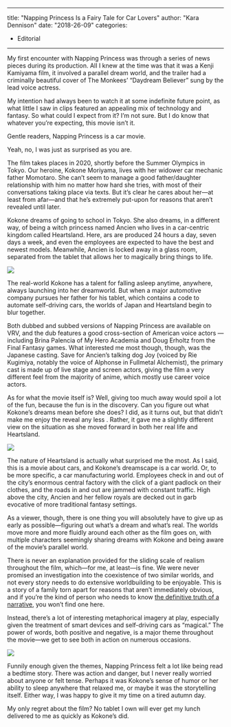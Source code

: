 
---
title: "Napping Princess Is a Fairy Tale for Car Lovers"
author: "Kara Dennison"
date: "2018-26-09"
categories:
- Editorial
---

My first encounter with Napping Princess was through a series of news pieces during its production. AlI I knew at the time was that it was a Kenji Kamiyama film, it involved a parallel dream world, and the trailer had a criminally beautiful cover of The Monkees’ “Daydream Believer” sung by the lead voice actress.

My intention had always been to watch it at some indefinite future point, as what little I saw in clips featured an appealing mix of technology and fantasy. So what could I expect from it? I’m not sure. But I do know that whatever you’re expecting, this movie isn’t it.

Gentle readers, Napping Princess is a car movie.

Yeah, no, I was just as surprised as you are.

The film takes places in 2020, shortly before the Summer Olympics in Tokyo. Our heroine, Kokone Moriyama, lives with her widower car mechanic father Momotaro. She can’t seem to manage a good father/daughter relationship with him no matter how hard she tries, with most of their conversations taking place via texts. But it’s clear he cares about her—at least from afar—and that he’s extremely put-upon for reasons that aren’t revealed until later.

Kokone dreams of going to school in Tokyo. She also dreams, in a different way, of being a witch princess named Ancien who lives in a car-centric kingdom called Heartsland. Here, ars are produced 24 hours a day, seven days a week, and even the employees are expected to have the best and newest models. Meanwhile, Ancien is locked away in a glass room, separated from the tablet that allows her to magically bring things to life.

![](https://i1.wp.com/vrvblog.co/wp-content/uploads/2018/09/37608283684_8762430578_z1.jpg?resize=640%2C360&#038;ssl=1)

The real-world Kokone has a talent for falling asleep anytime, anywhere, always launching into her dreamworld. But when a major automotive company pursues her father for his tablet, which contains a code to automate self-driving cars, the worlds of Japan and Heartsland begin to blur together.

Both dubbed and subbed versions of Napping Princess are available on VRV, and the dub features a good cross-section of American voice actors — including Brina Palencia of My Hero Academia and Doug Erholtz from the Final Fantasy games. What interested me most though, though, was the Japanese casting. Save for Ancien’s talking dog Joy (voiced by Rie Kugimiya, notably the voice of Alphonse in Fullmetal Alchemist), the primary cast is made up of live stage and screen actors, giving the film a very different feel from the majority of anime, which mostly use career voice actors.

As for what the movie itself is? Well, giving too much away would spoil a lot of the fun, because the fun is in the discovery. Can you figure out what Kokone’s dreams mean before she does? I did, as it turns out, but that didn’t make me enjoy the reveal any less . Rather, it gave me a slightly different view on the situation as she moved forward in both her real life and Heartsland.

![](https://i0.wp.com/vrvblog.co/wp-content/uploads/2018/09/Napping_Princess_05_preview3-1024x576.png?resize=1024%2C576&#038;ssl=1)

The nature of Heartsland is actually what surprised me the most. As I said, this is a movie about cars, and Kokone’s dreamscape is a car world. Or, to be more specific, a car manufacturing world. Employees check in and out of the city’s enormous central factory with the click of a giant padlock on their clothes, and the roads in and out are jammed with constant traffic. High above the city, Ancien and her fellow royals are decked out in garb evocative of more traditional fantasy settings.

As a viewer, though, there is one thing you will absolutely have to give up as early as possible—figuring out what’s a dream and what’s real. The worlds move more and more fluidly around each other as the film goes on, with multiple characters seemingly sharing dreams with Kokone and being aware of the movie’s parallel world. 

There is never an explanation provided for the sliding scale of realism throughout the film, which—for me, at least—is fine. We were never promised an investigation into the coexistence of two similar worlds, and not every story needs to do extensive worldbuilding to be enjoyable. This is a story of a family torn apart for reasons that aren’t immediately obvious, and if you’re the kind of person who needs to know [the definitive truth of a narrative](https://vrvblog.co/nicholls/2565/fan-theory/), you won’t find one here. 

Instead, there’s a lot of interesting metaphorical imagery at play, especially given the treatment of smart devices and self-driving cars as “magical.” The power of words, both positive and negative, is a major theme throughout the movie—we get to see both in action on numerous occasions.

![](https://i2.wp.com/vrvblog.co/wp-content/uploads/2018/09/103158631.jpg?resize=900%2C506&#038;ssl=1)

Funnily enough given the themes, Napping Princess felt a lot like being read a bedtime story. There was action and danger, but I never really worried about anyone or felt tense. Perhaps it was Kokone’s sense of humor or her ability to sleep anywhere that relaxed me, or maybe it was the storytelling itself. Either way, I was happy to give it my time on a tired autumn day.

My only regret about the film? No tablet I own will ever get my lunch delivered to me as quickly as Kokone’s did.
